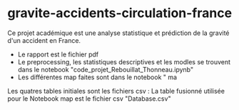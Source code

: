 # gravite-accidents-circulation-france
Ce projet académique est une analyse statistique et prédiction de la gravité d'un accident en France.

- Le rapport est le fichier pdf
- Le preprocessing, les statistiques descriptives et les modles se trouvent dans le notebook "code_projet_Rebouillat_Thonneau.ipynb"
- Les différentes map faites sont dans le notebook " ma


Les quatres tables initiales sont les fichiers csv : 
La table fusionné utilisée pour le Notebook map est le fichier csv "Database.csv"
